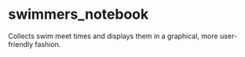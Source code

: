 swimmers_notebook
=================

Collects swim meet times and displays them in a graphical, more user-friendly fashion.
